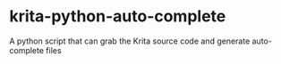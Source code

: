 # krita-python-auto-complete
A python script that can grab the Krita source code and generate auto-complete files
